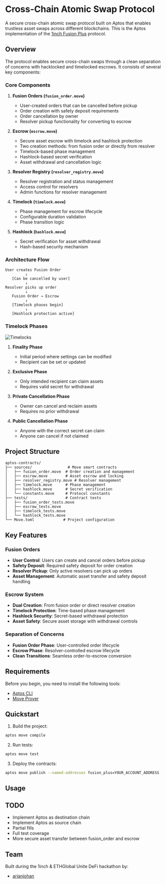 # Cross-Chain Atomic Swap Protocol

A secure cross-chain atomic swap protocol built on Aptos that enables trustless asset swaps across different blockchains. This is the Aptos implementation of the [1inch Fusion Plus](https://github.com/1inch/cross-chain-swap) protocol.

## Overview

The protocol enables secure cross-chain swaps through a clean separation of concerns with hacklocked and timelocked escrows. It consists of several key components:

### Core Components

1. **Fusion Orders (`fusion_order.move`)**
   - User-created orders that can be cancelled before pickup
   - Order creation with safety deposit requirements
   - Order cancellation by owner
   - Resolver pickup functionality for converting to escrow

2. **Escrow (`escrow.move`)**
   - Secure asset escrow with timelock and hashlock protection
   - Two creation methods: from fusion order or directly from resolver
   - Timelock-based phase management
   - Hashlock-based secret verification
   - Asset withdrawal and cancellation logic

3. **Resolver Registry (`resolver_registry.move`)**
   - Resolver registration and status management
   - Access control for resolvers
   - Admin functions for resolver management

4. **Timelock (`timelock.move`)**
   - Phase management for escrow lifecycle
   - Configurable duration validation
   - Phase transition logic

5. **Hashlock (`hashlock.move`)**
   - Secret verification for asset withdrawal
   - Hash-based security mechanism

### Architecture Flow

```
User creates Fusion Order
         ↓
   [Can be cancelled by user]
         ↓
Resolver picks up order
         ↓
   Fusion Order → Escrow
         ↓
   [Timelock phases begin]
         ↓
   [Hashlock protection active]
```

### Timelock Phases

![Timelocks](../timelocks.png)

1. **Finality Phase**
   - Initial period where settings can be modified
   - Recipient can be set or updated

2. **Exclusive Phase**
   - Only intended recipient can claim assets
   - Requires valid secret for withdrawal

3. **Private Cancellation Phase**
   - Owner can cancel and reclaim assets
   - Requires no prior withdrawal

4. **Public Cancellation Phase**
   - Anyone with the correct secret can claim
   - Anyone can cancel if not claimed

## Project Structure

```
aptos-contracts/
├── sources/                # Move smart contracts
│   ├── fusion_order.move  # Order creation and management
│   ├── escrow.move        # Asset escrow and locking
│   ├── resolver_registry.move # Resolver management
│   ├── timelock.move      # Phase management
│   ├── hashlock.move      # Secret verification
│   └── constants.move     # Protocol constants
├── tests/                 # Contract tests
│   ├── fusion_order_tests.move
│   ├── escrow_tests.move
│   ├── timelock_tests.move
│   └── hashlock_tests.move
└── Move.toml             # Project configuration
```

## Key Features

### Fusion Orders
- **User Control**: Users can create and cancel orders before pickup
- **Safety Deposit**: Required safety deposit for order creation
- **Resolver Pickup**: Only active resolvers can pick up orders
- **Asset Management**: Automatic asset transfer and safety deposit handling

### Escrow System
- **Dual Creation**: From fusion order or direct resolver creation
- **Timelock Protection**: Time-based phase management
- **Hashlock Security**: Secret-based withdrawal protection
- **Asset Safety**: Secure asset storage with withdrawal controls

### Separation of Concerns
- **Fusion Order Phase**: User-controlled order lifecycle
- **Escrow Phase**: Resolver-controlled escrow lifecycle
- **Clean Transitions**: Seamless order-to-escrow conversion

## Requirements

Before you begin, you need to install the following tools:

- [Aptos CLI](https://aptos.dev/tools/aptos-cli/)
- [Move Prover](https://aptos.dev/tools/install-move-prover/)

## Quickstart

1. Build the project:
```bash
aptos move compile
```

2. Run tests:
```bash
aptos move test
```

3. Deploy the contracts:
```bash
aptos move publish --named-addresses fusion_plus=YOUR_ACCOUNT_ADDRESS
```

## Usage

<!-- TODO: Replace this with user friendly scripts -->

## TODO

- Implement Aptos as destination chain
- Implement Aptos as source chain
- Partial fills
- Full test coverage
- More secure asset transfer between fusion_order and escrow

## Team

Built during the 1inch & ETHGlobal Unite DeFi hackathon by:
- [arjanjohan](https://x.com/arjanjohan/)
